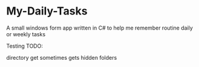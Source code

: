 # My-Daily-Tasks

A small windows form app written in C# to help me remember routine daily or weekly tasks

Testing TODO:

directory get sometimes gets hidden folders 

